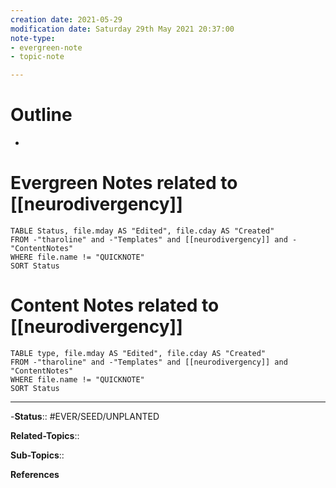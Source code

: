 ```yaml
---
creation date: 2021-05-29
modification date: Saturday 29th May 2021 20:37:00
note-type: 
- evergreen-note
- topic-note

---
```


# Outline
- 

# Evergreen Notes related to [[neurodivergency]]
```dataview
TABLE Status, file.mday AS "Edited", file.cday AS "Created"
FROM -"tharoline" and -"Templates" and [[neurodivergency]] and -"ContentNotes"
WHERE file.name != "QUICKNOTE"
SORT Status
```
# Content Notes related to [[neurodivergency]]
```dataview
TABLE type, file.mday AS "Edited", file.cday AS "Created"
FROM -"tharoline" and -"Templates" and [[neurodivergency]] and "ContentNotes"
WHERE file.name != "QUICKNOTE"
SORT Status
```

---
-**Status**:: #EVER/SEED/UNPLANTED 

**Related-Topics**:: 
	
**Sub-Topics**::
	
**References**